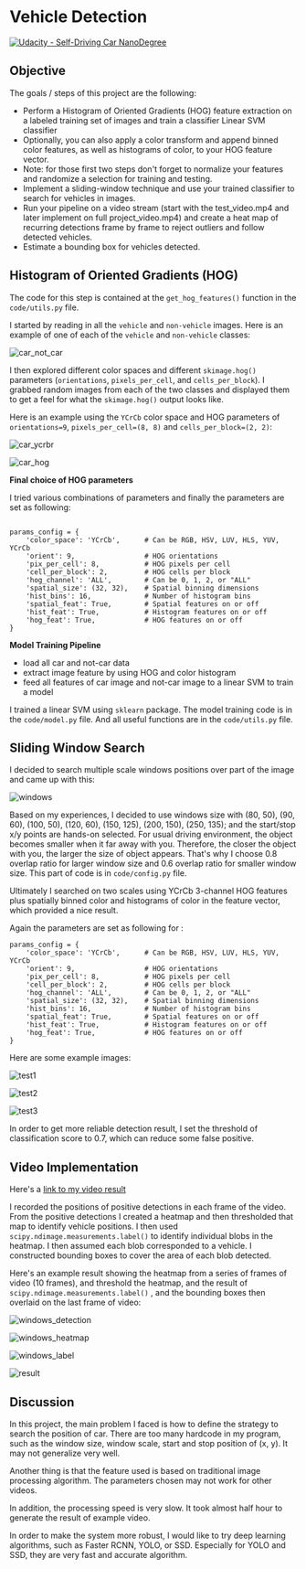 # Vehicle Detection

[![Udacity - Self-Driving Car NanoDegree](https://s3.amazonaws.com/udacity-sdc/github/shield-carnd.svg)](http://www.udacity.com/drive)

## Objective

The goals / steps of this project are the following:

* Perform a Histogram of Oriented Gradients (HOG) feature extraction on a labeled training set of images and train a classifier Linear SVM classifier
* Optionally, you can also apply a color transform and append binned color features, as well as histograms of color, to your HOG feature vector. 
* Note: for those first two steps don't forget to normalize your features and randomize a selection for training and testing.
* Implement a sliding-window technique and use your trained classifier to search for vehicles in images.
* Run your pipeline on a video stream (start with the test_video.mp4 and later implement on full project_video.mp4) and create a heat map of recurring detections frame by frame to reject outliers and follow detected vehicles.
* Estimate a bounding box for vehicles detected.

## Histogram of Oriented Gradients (HOG)

The code for this step is contained at the `get_hog_features()` function in the `code/utils.py` file.

I started by reading in all the `vehicle` and `non-vehicle` images.  Here is an example of one of each of the `vehicle` and `non-vehicle` classes:

![car_not_car](./examples/car_and_notcar.png)

I then explored different color spaces and different `skimage.hog()` parameters (`orientations`, `pixels_per_cell`, and `cells_per_block`).  I grabbed random images from each of the two classes and displayed them to get a feel for what the `skimage.hog()` output looks like.

Here is an example using the `YCrCb` color space and HOG parameters of `orientations=9`, `pixels_per_cell=(8, 8)` and `cells_per_block=(2, 2)`:


![car_ycrbr](./examples/car_ycrbr.png)

![car_hog](./examples/car_hog.png)

**Final choice of HOG parameters**

I tried various combinations of parameters and finally the parameters are set as following:

```

params_config = {
    'color_space': 'YCrCb',      # Can be RGB, HSV, LUV, HLS, YUV, YCrCb
    'orient': 9,                 # HOG orientations
    'pix_per_cell': 8,           # HOG pixels per cell
    'cell_per_block': 2,         # HOG cells per block
    'hog_channel': 'ALL',        # Can be 0, 1, 2, or "ALL"
    'spatial_size': (32, 32),    # Spatial binning dimensions
    'hist_bins': 16,             # Number of histogram bins
    'spatial_feat': True,        # Spatial features on or off
    'hist_feat': True,           # Histogram features on or off
    'hog_feat': True,            # HOG features on or off
}
```

**Model Training Pipeline**

- load all car and not-car data
- extract image feature by using HOG and color histogram
- feed all features of car image and not-car image to a linear SVM to train a model

I trained a linear SVM using `sklearn` package. The model training code is in the `code/model.py` file. And all useful functions are in the `code/utils.py` file. 

## Sliding Window Search

I decided to search multiple scale windows positions over part of the image and came up with this:

![windows](./examples/windows.png)

Based on my experiences, I decided to use windows size with (80, 50), (90, 60), (100, 50), (120, 60), (150, 125), (200, 150), (250, 135); and the start/stop x/y points are hands-on selected. For usual driving environment, the object becomes smaller when it far away with you. Therefore, the closer the object with you, the larger the size of object appears. That's why I choose 0.8 overlap ratio for larger window size and 0.6 overlap ratio for smaller window size. This part of code is in `code/config.py` file.

Ultimately I searched on two scales using YCrCb 3-channel HOG features plus spatially binned color and histograms of color in the feature vector, which provided a nice result.  

Again the parameters are set as following for :

```params_config = {
params_config = {
    'color_space': 'YCrCb',      # Can be RGB, HSV, LUV, HLS, YUV, YCrCb
    'orient': 9,                 # HOG orientations
    'pix_per_cell': 8,           # HOG pixels per cell
    'cell_per_block': 2,         # HOG cells per block
    'hog_channel': 'ALL',        # Can be 0, 1, 2, or "ALL"
    'spatial_size': (32, 32),    # Spatial binning dimensions
    'hist_bins': 16,             # Number of histogram bins
    'spatial_feat': True,        # Spatial features on or off
    'hist_feat': True,           # Histogram features on or off
    'hog_feat': True,            # HOG features on or off
}
```

Here are some example images:

![test1](./examples/test1.png)

![test2](./examples/test2.png)

![test3](./examples/test3.png)

In order to get more reliable detection result, I set the threshold of classification score to 0.7, which can reduce some false positive.

## Video Implementation

Here's a [link to my video result](./project_video_output.mp4)

I recorded the positions of positive detections in each frame of the video.  From the positive detections I created a heatmap and then thresholded that map to identify vehicle positions.  I then used `scipy.ndimage.measurements.label()` to identify individual blobs in the heatmap.  I then assumed each blob corresponded to a vehicle.  I constructed bounding boxes to cover the area of each blob detected.  

Here's an example result showing the heatmap from a series of frames of video (10 frames), and threshold the heatmap, and the result of `scipy.ndimage.measurements.label()` , and the bounding boxes then overlaid on the last frame of video:

![windows_detection](./examples/windows_detection.png)

![windows_heatmap](./examples/windows_heatmap.png)

![windows_label](./examples/windows_label.png)

![result](./examples/result.png)

## Discussion

In this project, the main problem I faced is how to define the strategy to search the position of car. There are too many hardcode in my program, such as the window size, window scale, start and stop position of (x, y). It may not generalize very well.

Another thing is that the feature used is based on traditional image processing algorithm. The parameters chosen may not work for other videos.

In addition, the processing speed is very slow. It took almost half hour to generate the result of example video.

In order to make the system more robust, I would like to try deep learning algorithms, such as Faster RCNN, YOLO, or SSD. Especially for YOLO and SSD, they are very fast and accurate algorithm.

